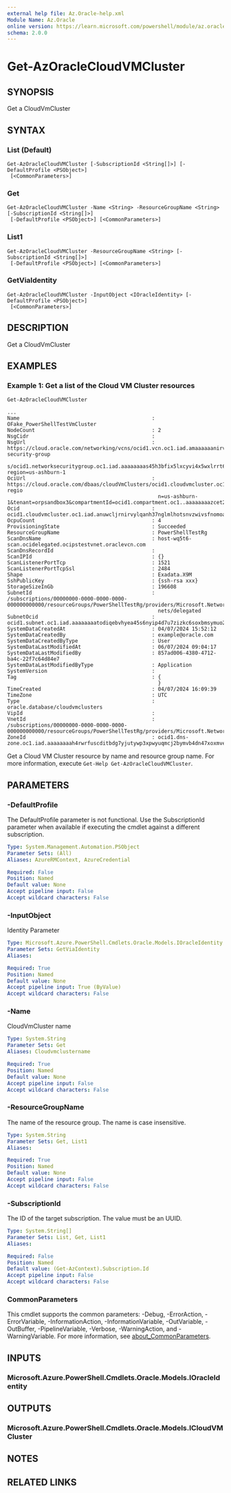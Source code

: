 ```yaml
---
external help file: Az.Oracle-help.xml
Module Name: Az.Oracle
online version: https://learn.microsoft.com/powershell/module/az.oracle/get-azoraclecloudvmcluster
schema: 2.0.0
---
```


# Get-AzOracleCloudVMCluster

## SYNOPSIS
Get a CloudVmCluster

## SYNTAX

### List (Default)
```
Get-AzOracleCloudVMCluster [-SubscriptionId <String[]>] [-DefaultProfile <PSObject>]
 [<CommonParameters>]
```

### Get
```
Get-AzOracleCloudVMCluster -Name <String> -ResourceGroupName <String> [-SubscriptionId <String[]>]
 [-DefaultProfile <PSObject>] [<CommonParameters>]
```

### List1
```
Get-AzOracleCloudVMCluster -ResourceGroupName <String> [-SubscriptionId <String[]>]
 [-DefaultProfile <PSObject>] [<CommonParameters>]
```

### GetViaIdentity
```
Get-AzOracleCloudVMCluster -InputObject <IOracleIdentity> [-DefaultProfile <PSObject>]
 [<CommonParameters>]
```

## DESCRIPTION
Get a CloudVmCluster

## EXAMPLES

### Example 1: Get a list of the Cloud VM Cluster resources
```powershell
Get-AzOracleCloudVMCluster
```

```output
...
Name                                           : OFake_PowerShellTestVmCluster
NodeCount                                      : 2
NsgCidr                                        : 
NsgUrl                                         : https://cloud.oracle.com/networking/vcns/ocid1.vcn.oc1.iad.amaaaaaanirvylqaltsnipqfdbwlimfznzto7vjto23cqahcu3k3g673z7ma/network-security-group
                                                 s/ocid1.networksecuritygroup.oc1.iad.aaaaaaaas45h3bfix5lxcyvi4x5wxlrrt62r4pa5we63r6drzcgdwktdobba?region=us-ashburn-1
OciUrl                                         : https://cloud.oracle.com/dbaas/cloudVmClusters/ocid1.cloudvmcluster.oc1.iad.anuwcljrnirvylqanh37nglmlhotsnvzwivsfnomoa6lc7t6l5gwwocoovcq?regio
                                                 n=us-ashburn-1&tenant=orpsandbox3&compartmentId=ocid1.compartment.oc1..aaaaaaaazcet2jt2uowjtgxsae5uositfy2thngqgokwdifyzmyygdpckeua
Ocid                                           : ocid1.cloudvmcluster.oc1.iad.anuwcljrnirvylqanh37nglmlhotsnvzwivsfnomoa6lc7t6l5gwwocoovcq
OcpuCount                                      : 4
ProvisioningState                              : Succeeded
ResourceGroupName                              : PowerShellTestRg
ScanDnsName                                    : host-wq5t6-scan.ocidelegated.ocipstestvnet.oraclevcn.com
ScanDnsRecordId                                : 
ScanIPId                                       : {}
ScanListenerPortTcp                            : 1521
ScanListenerPortTcpSsl                         : 2484
Shape                                          : Exadata.X9M
SshPublicKey                                   : {ssh-rsa xxx}
StorageSizeInGb                                : 196608
SubnetId                                       : /subscriptions/00000000-0000-0000-0000-000000000000/resourceGroups/PowerShellTestRg/providers/Microsoft.Network/virtualNetworks/PSTestVnet/sub
                                                 nets/delegated
SubnetOcid                                     : ocid1.subnet.oc1.iad.aaaaaaaatodiqebvhyea45s6nyip4d7u7zizkc6soxbmsymuo2vu4zxosxaq
SystemDataCreatedAt                            : 04/07/2024 15:52:12
SystemDataCreatedBy                            : example@oracle.com
SystemDataCreatedByType                        : User
SystemDataLastModifiedAt                       : 06/07/2024 09:04:17
SystemDataLastModifiedBy                       : 857ad006-4380-4712-ba4c-22f7c64d84e7
SystemDataLastModifiedByType                   : Application
SystemVersion                                  : 
Tag                                            : {
                                                 }
TimeCreated                                    : 04/07/2024 16:09:39
TimeZone                                       : UTC
Type                                           : oracle.database/cloudvmclusters
VipId                                          : 
VnetId                                         : /subscriptions/00000000-0000-0000-0000-000000000000/resourceGroups/PowerShellTestRg/providers/Microsoft.Network/virtualNetworks/PSTestVnet
ZoneId                                         : ocid1.dns-zone.oc1.iad.aaaaaaaah4rwrfuscditbdg7yjutywp3xpwyuqmcj2bymvb4dn47xoxmvenq
```

Get a Cloud VM Cluster resource by name and resource group name.
For more information, execute `Get-Help Get-AzOracleCloudVMCluster`.

## PARAMETERS

### -DefaultProfile
The DefaultProfile parameter is not functional.
Use the SubscriptionId parameter when available if executing the cmdlet against a different subscription.

```yaml
Type: System.Management.Automation.PSObject
Parameter Sets: (All)
Aliases: AzureRMContext, AzureCredential

Required: False
Position: Named
Default value: None
Accept pipeline input: False
Accept wildcard characters: False
```

### -InputObject
Identity Parameter

```yaml
Type: Microsoft.Azure.PowerShell.Cmdlets.Oracle.Models.IOracleIdentity
Parameter Sets: GetViaIdentity
Aliases:

Required: True
Position: Named
Default value: None
Accept pipeline input: True (ByValue)
Accept wildcard characters: False
```

### -Name
CloudVmCluster name

```yaml
Type: System.String
Parameter Sets: Get
Aliases: Cloudvmclustername

Required: True
Position: Named
Default value: None
Accept pipeline input: False
Accept wildcard characters: False
```

### -ResourceGroupName
The name of the resource group.
The name is case insensitive.

```yaml
Type: System.String
Parameter Sets: Get, List1
Aliases:

Required: True
Position: Named
Default value: None
Accept pipeline input: False
Accept wildcard characters: False
```

### -SubscriptionId
The ID of the target subscription.
The value must be an UUID.

```yaml
Type: System.String[]
Parameter Sets: List, Get, List1
Aliases:

Required: False
Position: Named
Default value: (Get-AzContext).Subscription.Id
Accept pipeline input: False
Accept wildcard characters: False
```

### CommonParameters
This cmdlet supports the common parameters: -Debug, -ErrorAction, -ErrorVariable, -InformationAction, -InformationVariable, -OutVariable, -OutBuffer, -PipelineVariable, -Verbose, -WarningAction, and -WarningVariable. For more information, see [about_CommonParameters](http://go.microsoft.com/fwlink/?LinkID=113216).

## INPUTS

### Microsoft.Azure.PowerShell.Cmdlets.Oracle.Models.IOracleIdentity

## OUTPUTS

### Microsoft.Azure.PowerShell.Cmdlets.Oracle.Models.ICloudVMCluster

## NOTES

## RELATED LINKS

